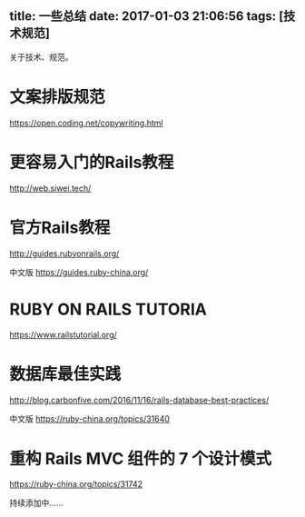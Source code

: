 title: 一些总结
date: 2017-01-03 21:06:56
tags: [技术规范]
---


关于技术、规范。
<!--more-->

# 文案排版规范
<https://open.coding.net/copywriting.html>

# 更容易入门的Rails教程
<http://web.siwei.tech/>

# 官方Rails教程
<http://guides.rubyonrails.org/>

中文版
<https://guides.ruby-china.org/>

# RUBY ON RAILS TUTORIA
<https://www.railstutorial.org/>

# 数据库最佳实践 
<http://blog.carbonfive.com/2016/11/16/rails-database-best-practices/>

中文版
<https://ruby-china.org/topics/31640>


# 重构 Rails MVC 组件的 7 个设计模式
<https://ruby-china.org/topics/31742>


持续添加中......